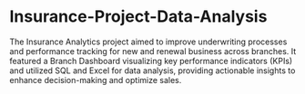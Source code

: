 # Insurance-Project-Data-Analysis
The Insurance Analytics project aimed to improve underwriting processes and performance tracking for new and renewal business across branches. It featured a Branch Dashboard visualizing key performance indicators (KPIs) and utilized SQL and Excel for data analysis, providing actionable insights to enhance decision-making and optimize sales.
